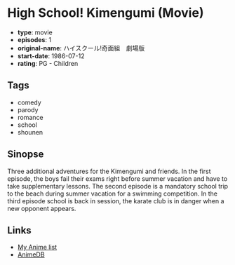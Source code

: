 # High School! Kimengumi (Movie)

-   **type**: movie
-   **episodes**: 1
-   **original-name**: ハイスクール!奇面組　劇場版
-   **start-date**: 1986-07-12
-   **rating**: PG - Children

## Tags

-   comedy
-   parody
-   romance
-   school
-   shounen

## Sinopse

Three additional adventures for the Kimengumi and friends. In the first episode, the boys fail their exams right before summer vacation and have to take supplementary lessons. The second episode is a mandatory school trip to the beach during summer vacation for a swimming competition. In the third episode school is back in session, the karate club is in danger when a new opponent appears.

## Links

-   [My Anime list](https://myanimelist.net/anime/5956/High_School_Kimengumi_Movie)
-   [AnimeDB](http://anidb.info/perl-bin/animedb.pl?show=anime&aid=7475)
